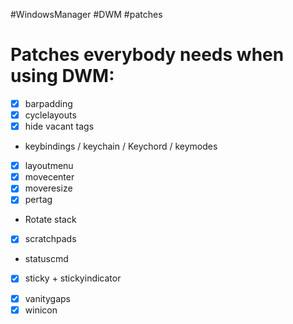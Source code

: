 #WindowsManager
#DWM
#patches

# Patches everybody needs when using DWM:
- [x] barpadding
- [x] cyclelayouts
- [x] hide vacant tags
- keybindings / keychain / Keychord / keymodes
- [x] layoutmenu
- [x] movecenter
- [x] moveresize
- [x] pertag
- Rotate stack
- [x] scratchpads
- statuscmd
- [x] sticky + stickyindicator
<!-- - [x] systray (have to analyse this carefully 'cause it messes with the barpadding patch I applied) -->
- [x] vanitygaps
- [x] winicon
